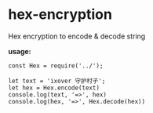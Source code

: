 # hex-encryption
Hex encryption to encode &amp; decode string

**usage:**

```
const Hex = require('../');

let text = 'ixover 守护村子';
let hex = Hex.encode(text)
console.log(text, '=>', hex)
console.log(hex, '=>', Hex.decode(hex))
```